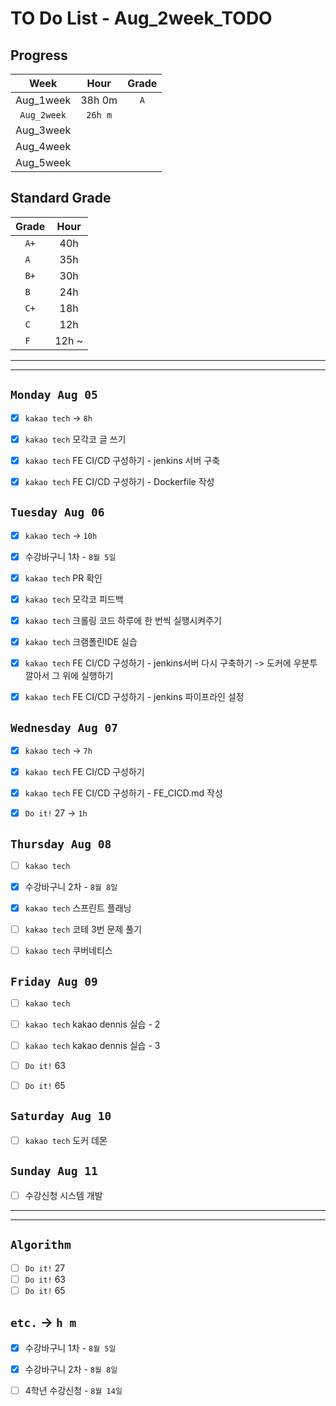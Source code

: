 # TO Do List - Aug_2week_TODO

## Progress
| Week | Hour | Grade |
|:---:|:---:|:---:|
|Aug_1week|38h 0m|`A`|
|`Aug_2week`|`26h m`||
|Aug_3week|||
|Aug_4week|||
|Aug_5week|||

## Standard Grade
| Grade | Hour |
|:---:|:---:|
|`A+`|40h|
|`A `|35h|
|`B+`|30h|
|`B `|24h|
|`C+`|18h|
|`C `|12h|
|`F `|12h ~|


---
---

## `Monday Aug 05`
- [x] `kakao tech` -> `8h`
- [x] `kakao tech` 모각코 글 쓰기
- [x] `kakao tech` FE CI/CD 구성하기 - jenkins 서버 구축
- [x] `kakao tech` FE CI/CD 구성하기 - Dockerfile 작성


## `Tuesday Aug 06` 
- [x] `kakao tech` -> `10h`
- [x] 수강바구니 1차 - `8월 5일`
- [x] `kakao tech` PR 확인
- [x] `kakao tech` 모각코 피드백
- [x] `kakao tech` 크롤링 코드 하루에 한 번씩 실행시켜주기
- [x] `kakao tech` 크램폴린IDE 실습
- [x] `kakao tech` FE CI/CD 구성하기 - jenkins서버 다시 구축하기 -> 도커에 우분투 깔아서 그 위에 실행하기
- [x] `kakao tech` FE CI/CD 구성하기 - jenkins 파이프라인 설정


## `Wednesday Aug 07` 
- [x] `kakao tech` -> `7h`
- [x] `kakao tech` FE CI/CD 구성하기
- [x] `kakao tech` FE CI/CD 구성하기 - FE_CICD.md 작성
- [x] `Do it!` 27 -> `1h`


## `Thursday Aug 08`
- [ ] `kakao tech` 
- [x] 수강바구니 2차 - `8월 8일`
- [x] `kakao tech` 스프린트 플래닝
- [ ] `kakao tech` 코테 3번 문제 풀기
- [ ] `kakao tech` 쿠버네티스


## `Friday Aug 09` 
- [ ] `kakao tech`
- [ ] `kakao tech` kakao dennis 실습 - 2
- [ ] `kakao tech` kakao dennis 실습 - 3 
- [ ] `Do it!` 63
- [ ] `Do it!` 65


## `Saturday Aug 10` 
- [ ] `kakao tech` 도커 데몬


## `Sunday Aug 11` 
- [ ] 수강신청 시스템 개발



---
---
## `Algorithm`
- [ ] `Do it!` 27
- [ ] `Do it!` 63
- [ ] `Do it!` 65

## `etc.` -> `h m`
- [x] 수강바구니 1차 - `8월 5일`
- [x] 수강바구니 2차 - `8월 8일`
- [ ] 4학년 수강신청 - `8월 14일`



<!-- ### 알고리즘 유형
1. 정렬
2. 그래프 탐색 BFS, DFS
3. DP
4. 자료구조 -> 우선순위 큐 마스터
5. 문자열 알고리즘 ?? 아니면 투 포인터 정도

> 요구사항 정리하기, 테스트케이스 짜보기(소수 테스트케이스가 유리, 11되면 거의 다 됨) -->



<!-- ## `Spring` -> `h m` -->


<br><br>

<!-- > `개인공부` : `6h 30m` -> `25h 36m` -> `22h 19m` -> -->

<br><br>

<!-- 
## `Java`
## `OPIc`
## `토익` 
-->




